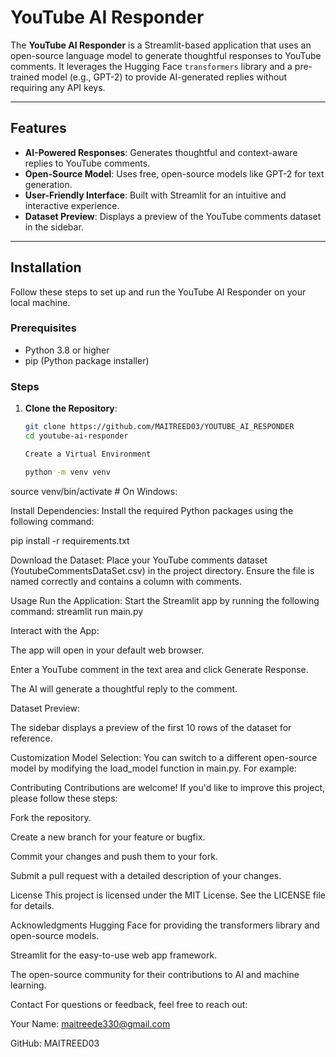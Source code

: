 # YouTube AI Responder

The **YouTube AI Responder** is a Streamlit-based application that uses an open-source language model to generate thoughtful responses to YouTube comments. It leverages the Hugging Face `transformers` library and a pre-trained model (e.g., GPT-2) to provide AI-generated replies without requiring any API keys.

---

## Features

- **AI-Powered Responses**: Generates thoughtful and context-aware replies to YouTube comments.
- **Open-Source Model**: Uses free, open-source models like GPT-2 for text generation.
- **User-Friendly Interface**: Built with Streamlit for an intuitive and interactive experience.
- **Dataset Preview**: Displays a preview of the YouTube comments dataset in the sidebar.

---

## Installation

Follow these steps to set up and run the YouTube AI Responder on your local machine.

### Prerequisites

- Python 3.8 or higher
- pip (Python package installer)

### Steps

1. **Clone the Repository**:
   ```bash
   git clone https://github.com/MAITREED03/YOUTUBE_AI_RESPONDER
   cd youtube-ai-responder

   Create a Virtual Environment

   python -m venv venv
source venv/bin/activate  # On Windows:

Install Dependencies:
Install the required Python packages using the following command:

pip install -r requirements.txt

Download the Dataset:
Place your YouTube comments dataset (YoutubeCommentsDataSet.csv) in the project directory. Ensure the file is named correctly and contains a column with comments.

Usage
Run the Application:
Start the Streamlit app by running the following command:
streamlit run main.py

Interact with the App:

The app will open in your default web browser.

Enter a YouTube comment in the text area and click Generate Response.

The AI will generate a thoughtful reply to the comment.

Dataset Preview:

The sidebar displays a preview of the first 10 rows of the dataset for reference.

Customization
Model Selection:
You can switch to a different open-source model by modifying the load_model function in main.py. For example:

Contributing
Contributions are welcome! If you'd like to improve this project, please follow these steps:

Fork the repository.

Create a new branch for your feature or bugfix.

Commit your changes and push them to your fork.

Submit a pull request with a detailed description of your changes.

License
This project is licensed under the MIT License. See the LICENSE file for details.

Acknowledgments
Hugging Face for providing the transformers library and open-source models.

Streamlit for the easy-to-use web app framework.

The open-source community for their contributions to AI and machine learning.

Contact
For questions or feedback, feel free to reach out:

Your Name: maitreede330@gmail.com

GitHub: MAITREED03